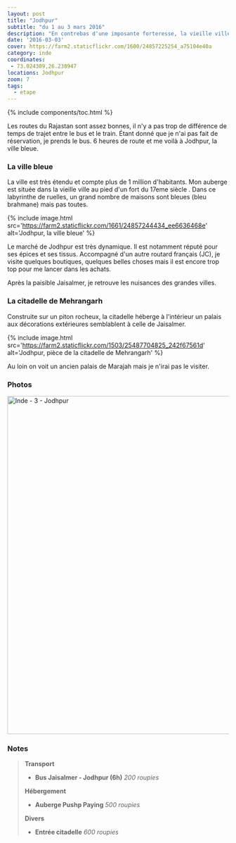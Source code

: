 ```yaml
---
layout: post
title: "Jodhpur"
subtitle: "du 1 au 3 mars 2016"
description: "En contrebas d'une imposante forteresse, la vieille ville de Jodhpur est semblable à un labyrinthe. Les maisons ne sont pas toutes bleues comme vu sur certaines photos."
date: '2016-03-03'
cover: https://farm2.staticflickr.com/1600/24857225254_a75104e40a
category: inde
coordinates:
 - 73.024309,26.238947
locations: Jodhpur
zoom: 7
tags:
  - etape
---
```


{% include components/toc.html %}

Les routes du Rajastan sont assez bonnes, il n'y a pas trop de différence de temps de trajet entre le bus et le train. Étant donné que je n'ai pas fait de réservation, je prends le bus. 6 heures de route et me voilà à Jodhpur, la ville bleue.

### La ville bleue

La ville est très étendu et compte plus de 1 million d'habitants. Mon auberge est située dans la vieille ville au pied d'un fort du 17eme siècle . Dans ce labyrinthe de ruelles, un grand nombre de maisons sont bleues (bleu brahmane) mais pas toutes.

{% include image.html
  src='https://farm2.staticflickr.com/1661/24857244434_ee6636468e'
  alt='Jodhpur, la ville bleue'
%}

Le marché de Jodhpur est très dynamique. Il est notamment réputé pour ses épices et ses tissus. Accompagné d'un autre routard français (JC), je visite quelques boutiques, quelques belles choses mais il est encore trop top pour me lancer dans les achats.

Après la paisible Jaisalmer, je retrouve les nuisances des grandes villes.

### La citadelle de Mehrangarh

Construite sur un piton rocheux, la citadelle héberge à l'intérieur un palais aux décorations extérieures semblablent à celle de Jaisalmer.

{% include image.html
  src='https://farm2.staticflickr.com/1503/25487704825_242f67561d'
  alt='Jodhpur, pièce de la citadelle de Mehrangarh'
%}

Au loin on voit un ancien palais de Marajah mais je n'irai pas le visiter.

### Photos 

<a data-flickr-embed="true"  href="https://www.flickr.com/photos/planitude/albums/72157665268626001" title="Inde - 3 - Jodhpur"><img src="https://farm2.staticflickr.com/1534/25120163919_856e458a73_b.jpg" width="1024" height="768" alt="Inde - 3 - Jodhpur"></a><script async src="//embedr.flickr.com/assets/client-code.js" charset="utf-8"></script>

### Notes

>**Transport**
>
>- **Bus Jaisalmer - Jodhpur (6h)** *200 roupies*
>
>**Hébergement**
>
>- **Auberge Pushp Paying** *500 roupies*
>
>**Divers**
>
>- **Entrée citadelle** *600 roupies*
